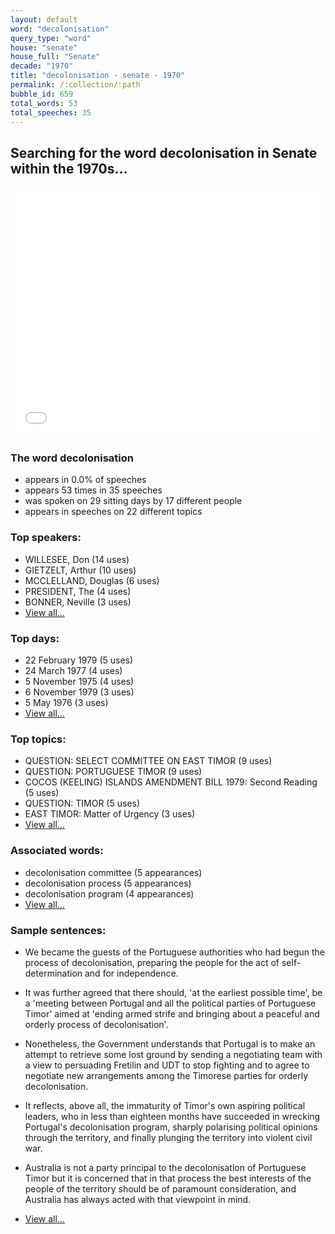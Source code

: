 ```yaml
---
layout: default
word: "decolonisation"
query_type: "word"
house: "senate"
house_full: "Senate"
decade: "1970"
title: "decolonisation - senate - 1970"
permalink: /:collection/:path
bubble_id: 659
total_words: 53
total_speeches: 35
---
```



## Searching for the word **decolonisation** in Senate within the 1970s...

<iframe width="100%" height="400" frameborder="0" scrolling="no" src="//plot.ly/~wragge/659.embed"></iframe>

### The word **decolonisation**

* appears in 0.0% of speeches
* appears 53 times in 35 speeches
* was spoken on 29 sitting days by 17 different people
* appears in speeches on 22 different topics

### Top speakers:

* WILLESEE, Don (14 uses)
* GIETZELT, Arthur (10 uses)
* MCCLELLAND, Douglas (6 uses)
* PRESIDENT, The (4 uses)
* BONNER, Neville (3 uses)
* [View all...](speakers/)


### Top days:

* 22 February 1979 (5 uses)
* 24 March 1977 (4 uses)
* 5 November 1975 (4 uses)
* 6 November 1979 (3 uses)
* 5 May 1976 (3 uses)
* [View all...](days/)


### Top topics:

* QUESTION: SELECT COMMITTEE ON EAST TIMOR (9 uses)
* QUESTION: PORTUGUESE TIMOR (9 uses)
* COCOS (KEELING) ISLANDS AMENDMENT BILL 1979: Second Reading (5 uses)
* QUESTION: TIMOR (5 uses)
* EAST TIMOR: Matter of Urgency (3 uses)
* [View all...](topics/)


### Associated words:

* decolonisation committee (5 appearances)
* decolonisation process (5 appearances)
* decolonisation program (4 appearances)
* [View all...](collocations/)


### Sample sentences:

* We became the guests of the Portuguese authorities who had begun the process of <span class="highlight">decolonisation</span>, preparing the people for the act of self-determination and for independence.

* It was further agreed that there should, 'at the earliest possible time', be a 'meeting between Portugal and all the political parties of Portuguese Timor' aimed at 'ending armed strife and bringing about a peaceful and orderly process of <span class="highlight">decolonisation</span>'.

* Nonetheless, the Government understands that Portugal is to make an attempt to retrieve some lost ground by sending a negotiating team with a view to persuading Fretilin and UDT to stop fighting and to agree to negotiate new arrangements among the Timorese parties for orderly <span class="highlight">decolonisation</span>.

* It reflects, above all, the immaturity of Timor's own aspiring political leaders, who in less than eighteen months have succeeded in wrecking Portugal's <span class="highlight">decolonisation</span> program, sharply polarising political opinions through the territory, and finally plunging the territory into violent civil war.

* Australia is not a party principal to the <span class="highlight">decolonisation</span> of Portuguese Timor but it is concerned that in that process the best interests of the people of the territory should be of paramount consideration, and Australia has always acted with that viewpoint in mind.

* [View all...](contexts/)
